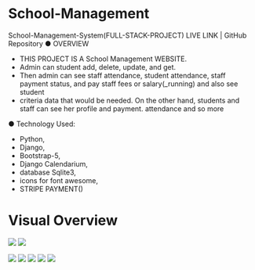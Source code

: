 # School-Management



School-Management-System(FULL-STACK-PROJECT) LIVE LINK | GitHub Repository
●	OVERVIEW
- THIS PROJECT IS A School Management WEBSITE.
- Admin can student add, delete, update, and get. 
- Then admin can see staff attendance, student attendance, staff payment status, and pay staff fees or salary(_running) and also see student
-  criteria data that would be needed. On the other hand, students and staff can see her profile and payment. attendance and so more

●  Technology Used: 
- Python, 
- Django, 
- Bootstrap-5, 
- Django Calendarium, 
- database Sqlite3, 
- icons for font awesome, 
- STRIPE PAYMENT()    
        
        
        
        
 # Visual Overview

![](https://i.ibb.co/6whvS9b/https-pacific-reef-46961-herokuapp-com-class-manager.png)
![](https://i.ibb.co/jyxdR2N/https-pacific-reef-46961-herokuapp-com-dashboard-1.png)

![](https://i.ibb.co/NCcMhyj/https-pacific-reef-46961-herokuapp-com-profile.png)
![](https://i.ibb.co/qRM2T9r/https-pacific-reef-46961-herokuapp-com-staff-login.png)
![](https://i.ibb.co/f2vmCW6/https-pacific-reef-46961-herokuapp-com-student-manager.png)
![](https://i.ibb.co/X7dPBt9/https-pacific-reef-46961-herokuapp-com-subject-manager.png)
![](https://i.ibb.co/0MRQ6Bq/Student-Form.png)


        
        
